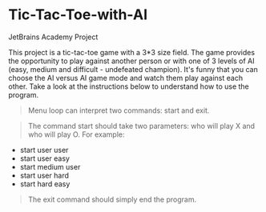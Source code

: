 # Tic-Tac-Toe-with-AI
JetBrains Academy Project

This project is a tic-tac-toe game with a 3*3 size field. The game provides the opportunity to play against another person or with one of 3 levels of AI (easy, medium and difficult - undefeated champion). It's funny that you can choose the AI versus AI game mode and watch them play against each other. Take a look at the instructions below to understand how to use the program.

> Menu loop can interpret two commands: start and exit.

> The command start should take two parameters: who will play X and who will play O. For example: 
* start user user
* start user easy
* start medium user
* start user hard
* start hard easy
 
> The exit command should simply end the program.
